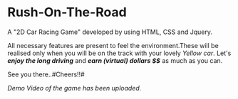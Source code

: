 # Rush-On-The-Road
A "2D Car Racing Game" developed by using HTML, CSS and Jquery.

All necessary features are present to feel the environment.These will be realised only when you will be on the track with your lovely *Yellow car*.
Let's ***enjoy the long driving*** and ***earn (virtual) dollars $$*** as much as you can.

See you there..#Cheers!!#

*Demo Video of the game has been uploaded.*

